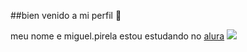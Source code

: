 ##bien venido a mi perfil 👋

meu nome e miguel.pirela
estou estudando no [alura](https://www.alura.com.br)
![](https://media1.tenor.com/m/tX3-HbToLn8AAAAC/the-bugs-bunny-and-roadrunner-movie-bugs-bunny-movie.gif)

